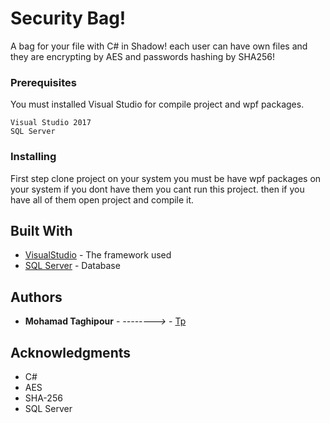# Security Bag!
A bag for your file with C# in Shadow!
each user can have own files and they are encrypting by AES
and passwords hashing by SHA256!



### Prerequisites

You must installed Visual Studio for compile project and wpf packages.


```
Visual Studio 2017 
SQL Server
```

### Installing

First step clone project on your system you must be have wpf packages on your system 
if you dont have them you cant run this project.
then if you have all of them open project and compile it.




## Built With

* [VisualStudio](https://visualstudio.microsoft.com/downloads/) - The  framework used
* [SQL Server](https://www.microsoft.com/en-us/sql-server/sql-server-2017) - Database



## Authors

* **Mohamad Taghipour** - *-------->* - [Tp](https://github.com/mamadtp)



## Acknowledgments

* C#
* AES
* SHA-256
* SQL Server

